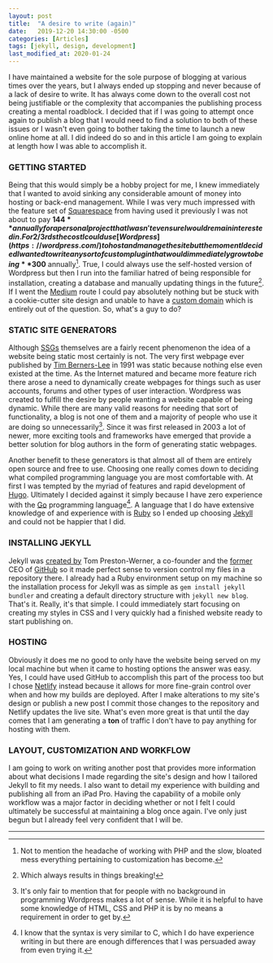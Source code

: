 ```yaml
---
layout: post
title:  "A desire to write (again)"
date:   2019-12-20 14:30:00 -0500
categories: [Articles]
tags: [jekyll, design, development]
last_modified_at: 2020-01-24
---
```


I have maintained a website for the sole purpose of blogging at various
times over the years, but I always ended up stopping and never because of
a lack of desire to write. It has always come down to the overall cost
not being justifiable or the complexity that accompanies the publishing
process creating a mental roadblock. I decided that if I was going to attempt once again to publish a blog that I would need to find a solution
to both of these issues or I wasn't even going to bother taking the time
to launch a new online home at all. I did indeed do so and in this article
I am going to explain at length how I was able to accomplish it.

### GETTING STARTED

Being that this would simply be a hobby project for me, I knew immediately that I wanted to avoid sinking any considerable amount of money into hosting or back-end management. While I was very much impressed with the feature set
of [Squarespace](https://squarespace.com/) from having used it previously I was not about to pay **$144** annually for a personal project that I wasn't even sure I would remain interested in. For 2/3rds the cost I could use [Wordpress](https://wordpress.com/) to host and manage the site but the moment I decided I wanted to write any sort of custom plugin that would immediately grow to being **$300** annually[^1]. True, I could always use the self-hosted version of Wordpress but then I run into the familiar hatred of being responsible for installation, creating a database and manually updating things in the future[^2]. If I went the [Medium](https://medium.com/) route I could pay absolutely nothing but be stuck with a cookie-cutter site design and unable to have a [custom domain](https://help.medium.com/hc/en-us/articles/115003053487-Custom-Domains-service-deprecation) which is entirely out of the question. So, what's a guy to do?

### STATIC SITE GENERATORS

Although [SSGs](https://davidwalsh.name/introduction-static-site-generators) themselves are a fairly recent phenomenon the idea of a website being static most certainly is not. The very first webpage ever published by [Tim Berners-Lee](https://www.w3.org/People/Berners-Lee/) in 1991 was static because nothing else even existed at the time. As the Internet matured and became more feature rich there arose a need to dynamically create webpages for things such as user accounts, forums and other types of user interaction. Wordpress was created to fulfill the desire by people wanting a website capable of being dynamic. While there are many valid reasons for needing that sort of functionality, a blog is not one of them and a majority of people who use it are doing so unnecessarily[^3]. Since it was first released in 2003 a lot of newer, more exciting tools and frameworks have emerged that provide a better solution for blog authors in the form of generating static webpages.

Another benefit to these generators is that almost all of them are entirely open source and free to use. Choosing one really comes down to deciding what compiled programming language you are most comfortable with. At first I was tempted by the myriad of features and rapid development of [Hugo](https://gohugo.io/). Ultimately I decided against it simply because I have zero experience with the [Go](https://golang.org/) programming language[^4]. A language that I do have extensive knowledge of and experience with is [Ruby](https://www.ruby-lang.org/en/) so I ended up choosing [Jekyll](https://jekyllrb.com/) and could not be happier that I did.

### INSTALLING JEKYLL

Jekyll was [created by](http://tom.preston-werner.com/2008/11/17/blogging-like-a-hacker.html) Tom Preston-Werner, a co-founder and the [former](https://news.microsoft.com/2018/06/04/microsoft-to-acquire-github-for-7-5-billion/) CEO of [GitHub](https://github.com/) so it made perfect sense to version control my files in a repository there. I already had a Ruby environment setup on my machine so the installation process for Jekyll was as simple as `gem install jekyll bundler` and creating a default directory structure with `jekyll new blog`. That's it. Really, it's that simple. I could immediately start focusing on creating my styles in CSS and I very quickly had a finished website ready to start publishing on.

### HOSTING

Obviously it does me no good to only have the website being served on my local machine but when it came to hosting options the answer was easy. Yes, I could have used GitHub to accomplish this part of the process too but I chose [Netlify](https://www.netlify.com/) instead because it allows for more fine-grain control over when and how my builds are deployed. After I make alterations to my site's design or publish a new post I commit those changes to the repository and Netlify updates the live site. What's even more great is that until the day comes that I am generating a **ton** of traffic I don't have to pay anything for hosting with them.

### LAYOUT, CUSTOMIZATION AND WORKFLOW

I am going to work on writing another post that provides more information about what decisions I made regarding the site's design and how I tailored Jekyll to fit my needs. I also want to detail my experience with building and publishing all from an iPad Pro. Having the capability of a mobile only workflow was a major factor in deciding whether or not I felt I could ultimately be successful at maintaining a blog once again. I've only just begun but I already feel very confident that I will be.

***

[^1]: Not to mention the headache of working with PHP and the slow, bloated mess everything pertaining to customization has become.

[^2]: Which always results in things breaking!

[^3]: It's only fair to mention that for people with no background in programming Wordpress makes a lot of sense. While it is helpful to have some knowledge of HTML, CSS and PHP it is by no means a requirement in order to get by.

[^4]: I know that the syntax is very similar to C, which I do have experience writing in but there are enough differences that I was persuaded away from even trying it.
